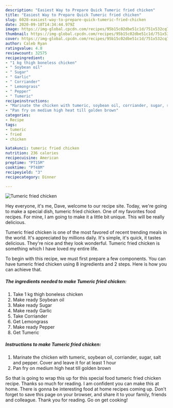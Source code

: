 ```yaml
---
description: "Easiest Way to Prepare Quick Tumeric fried chicken"
title: "Easiest Way to Prepare Quick Tumeric fried chicken"
slug: 6028-easiest-way-to-prepare-quick-tumeric-fried-chicken
date: 2020-09-18T14:34:44.979Z
image: https://img-global.cpcdn.com/recipes/95b15c02dbe51c1d/751x532cq70/tumeric-fried-chicken-recipe-main-photo.jpg
thumbnail: https://img-global.cpcdn.com/recipes/95b15c02dbe51c1d/751x532cq70/tumeric-fried-chicken-recipe-main-photo.jpg
cover: https://img-global.cpcdn.com/recipes/95b15c02dbe51c1d/751x532cq70/tumeric-fried-chicken-recipe-main-photo.jpg
author: Caleb Ryan
ratingvalue: 4.8
reviewcount: 32575
recipeingredient:
- "1 kg thigh boneless chicken"
- " Soybean oil"
- " Sugar"
- " Garlic"
- " Corriander"
- " Lemongrass"
- " Pepper"
- " Tumeric"
recipeinstructions:
- "Marinate the chicken with tumeric, soybean oil, corriander, sugar, salt and pepper. Cover and leave it for at least 1 hour"
- "Pan fry on medium high heat till golden brown"
categories:
- Recipe
tags:
- tumeric
- fried
- chicken

katakunci: tumeric fried chicken 
nutrition: 236 calories
recipecuisine: American
preptime: "PT15M"
cooktime: "PT48M"
recipeyield: "3"
recipecategory: Dinner

---
```



![Tumeric fried chicken](https://img-global.cpcdn.com/recipes/95b15c02dbe51c1d/751x532cq70/tumeric-fried-chicken-recipe-main-photo.jpg)

Hey everyone, it's me, Dave, welcome to our recipe site. Today, we're going to make a special dish, tumeric fried chicken. One of my favorites food recipes. For mine, I am going to make it a little bit unique. This will be really delicious.



Tumeric fried chicken is one of the most favored of recent trending meals in the world. It's appreciated by millions daily. It's simple, it's quick, it tastes delicious. They're nice and they look wonderful. Tumeric fried chicken is something which I have loved my entire life.


To begin with this recipe, we must first prepare a few components. You can have tumeric fried chicken using 8 ingredients and 2 steps. Here is how you can achieve that.

<!--inarticleads1-->

##### The ingredients needed to make Tumeric fried chicken:

1. Take 1 kg thigh boneless chicken
1. Make ready  Soybean oil
1. Make ready  Sugar
1. Make ready  Garlic
1. Take  Corriander
1. Get  Lemongrass
1. Make ready  Pepper
1. Get  Tumeric




<!--inarticleads2-->

##### Instructions to make Tumeric fried chicken:

1. Marinate the chicken with tumeric, soybean oil, corriander, sugar, salt and pepper. Cover and leave it for at least 1 hour
1. Pan fry on medium high heat till golden brown




So that is going to wrap this up for this special food tumeric fried chicken recipe. Thanks so much for reading. I am confident you can make this at home. There is gonna be interesting food at home recipes coming up. Don't forget to save this page on your browser, and share it to your family, friends and colleague. Thank you for reading. Go on get cooking!
